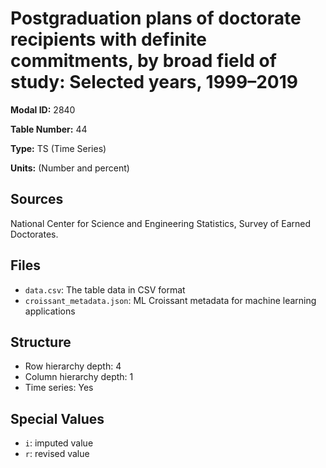 # Postgraduation plans of doctorate recipients with definite commitments, by broad field of study: Selected years, 1999&#8211;2019

**Modal ID:** 2840

**Table Number:** 44

**Type:** TS (Time Series)

**Units:** (Number and percent)

## Sources

National Center for Science and Engineering Statistics, Survey of Earned Doctorates.

## Files

- `data.csv`: The table data in CSV format
- `croissant_metadata.json`: ML Croissant metadata for machine learning applications

## Structure

- Row hierarchy depth: 4
- Column hierarchy depth: 1
- Time series: Yes

## Special Values

- `i`: imputed value
- `r`: revised value
